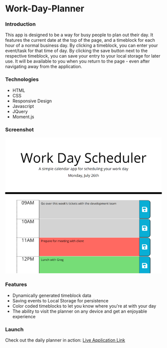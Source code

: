 # Work-Day-Planner


### Introduction

This app is designed to be a way for busy people to plan out their day. It features the current date at the top of the page, and a timeblock for each hour of a normal business day. By clicking a timeblock, you can enter your event/task for that time of day. By clicking the save button next to the respective timeblock, you can save your entry to your local storage for later use. It will be available to you when you return to the page - even after navigating away from the application.

### Technologies
- HTML
- CSS
- Responsive Design
- Javascript
- JQuery
- Moment.js

### Screenshot
![Screenshot of application](assets/images/screenshot.png)

### Features
- Dynamically generated timeblock data
- Saving events to Local Storage for persistence
- Color coded timeblocks to let you know where you're at with your day
- The ability to visit the planner on any device and get an enjoyable experience


### Launch
Check out the daily planner in action: [Live Application Link](https://github.io/lukecp5/work-day-planner/)
